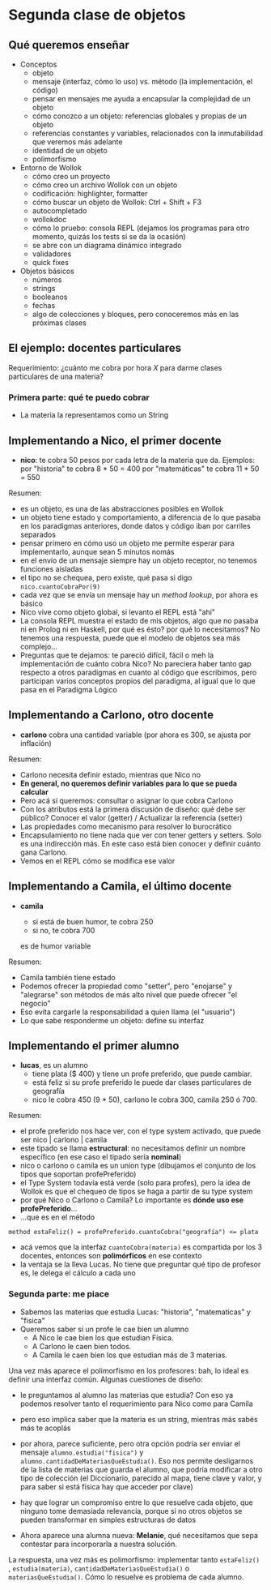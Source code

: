 # Segunda clase de objetos

## Qué queremos enseñar

- Conceptos
  - objeto
  - mensaje (interfaz, cómo lo uso) vs. método (la implementación, el código)
  - pensar en mensajes me ayuda a encapsular la complejidad de un objeto
  - cómo conozco a un objeto: referencias globales y propias de un objeto
  - referencias constantes y variables, relacionados con la inmutabilidad que veremos más adelante
  - identidad de un objeto
  - polimorfismo
- Entorno de Wollok
  - cómo creo un proyecto
  - cómo creo un archivo Wollok con un objeto
  - codificación: highlighter, formatter
  - cómo buscar un objeto de Wollok: Ctrl + Shift + F3
  - autocompletado
  - wollokdoc
  - cómo lo pruebo: consola REPL (dejamos los programas para otro momento, quizás los tests si se da la ocasión)
  - se abre con un diagrama dinámico integrado
  - validadores
  - quick fixes
- Objetos básicos
  - números
  - strings
  - booleanos
  - fechas
  - algo de colecciones y bloques, pero conoceremos más en las próximas clases

## El ejemplo: docentes particulares

Requerimiento: ¿cuánto me cobra por hora _X_ para darme clases particulares de una materia?

### Primera parte: qué te puedo cobrar

- La materia la representamos como un String

## Implementando a Nico, el primer docente

- **nico**: te cobra 50 pesos por cada letra de la materia que da.
  Ejemplos: por "historia" te cobra 8 * 50 = 400
  por "matemáticas" te cobra 11 * 50 = 550

Resumen:

- es un objeto, es una de las abstracciones posibles en Wollok
- un objeto tiene estado y comportamiento, a diferencia de lo que pasaba en los paradigmas anteriores, donde datos y código iban por carriles separados
- pensar primero en cómo uso un objeto me permite esperar para implementarlo, aunque sean 5 minutos nomás
- en el envío de un mensaje siempre hay un objeto receptor, no tenemos funciones aisladas
- el tipo no se chequea, pero existe, qué pasa si digo `nico.cuantoCobraPor(9)`
- cada vez que se envía un mensaje hay un _method lookup_, por ahora es básico
- Nico vive como objeto global, si levanto el REPL está "ahí"
- La consola REPL muestra el estado de mis objetos, algo que no pasaba ni en Prolog ni en Haskell, por qué es ésto? por qué lo necesitamos? No tenemos una respuesta, puede que el modelo de objetos sea más complejo...
- Preguntas que te dejamos: te pareció difícil, fácil o meh la implementación de cuánto cobra Nico? No pareciera haber tanto gap respecto a otros paradigmas en cuanto al código que escribimos, pero participan varios conceptos propios del paradigma, al igual que lo que pasa en el Paradigma Lógico
  
## Implementando a Carlono, otro docente

- **carlono**
  cobra una cantidad variable (por ahora es 300, se ajusta por inflación)

Resumen:

- Carlono necesita definir estado, mientras que Nico no
- **En general, no queremos definir variables para lo que se pueda calcular**
- Pero acá sí queremos: consultar o asignar lo que cobra Carlono
- Con los atributos está la primera discusión de diseño: qué debe ser público? Conocer el valor (getter) / Actualizar la referencia (setter)
- Las propiedades como mecanismo para resolver lo burocrático
- Encapsulamiento no tiene nada que ver con tener getters y setters. Solo es una indirección más. En este caso está bien conocer y definir cuánto gana Carlono.
- Vemos en el REPL cómo se modifica ese valor

## Implementando a Camila, el último docente

- **camila**
  - si está de buen humor, te cobra 250 
  - si no, te cobra 700

  es de humor variable

Resumen:

- Camila también tiene estado
- Podemos ofrecer la propiedad como "setter", pero "enojarse" y "alegrarse" son métodos de más alto nivel que puede ofrecer "el negocio"
- Eso evita cargarle la responsabilidad a quien llama (el "usuario")
- Lo que sabe responderme un objeto: define su interfaz

## Implementando el primer alumno

- **lucas**, es un alumno
  - tiene plata ($ 400) y tiene un profe preferido, que puede cambiar.
  - está feliz si su profe preferido le puede dar clases particulares de geografía
  - nico le cobra 450 (9 * 50), carlono le cobra 300, camila 250 ó 700.

Resumen:
- el profe preferido nos hace ver, con el type system activado, que puede ser nico | carlono | camila
- este tipado se llama **estructural**: no necesitamos definir un nombre específico (en ese caso el tipado sería **nominal**)
- nico o carlono o camila es un union type (dibujamos el conjunto de los tipos que soportan profePreferido)
- el Type System todavía está verde (solo para profes), pero la idea de Wollok es que el chequeo de tipos se haga a partir de su type system
- por qué Nico o Carlono o Camila? Lo importante es **dónde uso ese profePreferido**...
- ...que es en el método

```wollok
method estaFeliz() = profePreferido.cuantoCobra("geografía") <= plata
```

- acá vemos que la interfaz `cuantoCobra(materia)` es compartida por los 3 docentes, entonces son **polimórficos** en ese contexto
- la ventaja se la lleva Lucas. No tiene que preguntar qué tipo de profesor es, le delega el cálculo a cada uno

### Segunda parte: me piace

- Sabemos las materias que estudia Lucas: "historia", "matematicas" y "fisica"
- Queremos saber si un profe le cae bien un alumno
  - A Nico le cae bien los que estudian Física.
  - A Carlono le caen bien todos.
  - A Camila le caen bien los que estudian más de 3 materias.

Una vez más aparece el polimorfismo en los profesores: bah, lo ideal es definir una interfaz común. Algunas cuestiones de diseño:

- le preguntamos al alumno las materias que estudia? Con eso ya podemos resolver tanto el requerimiento para Nico como para Camila
- pero eso implica saber que la materia es un string, mientras más sabés más te acoplás
- por ahora, parece suficiente, pero otra opción podría ser enviar el mensaje `alumno.estudia("fisica")` y `alumno.cantidadDeMateriasQueEstudia()`. Eso nos permite desligarnos de la lista de materias que guarda el alumno, que podría modificar a otro tipo de colección (el Diccionario, parecido al mapa, tiene clave y valor, y para saber si está física hay que acceder por clave)
- hay que lograr un compromiso entre lo que resuelve cada objeto, que ninguno tome demasiada relevancia, porque si no otros objetos se pueden transformar en simples estructuras de datos

- Ahora aparece una alumna nueva: **Melanie**, qué necesitamos que sepa contestar para incorporarla a nuestra solución.

La respuesta, una vez más es polimorfismo: implementar tanto `estaFeliz()` , `estudia(materia)`, `cantidadDeMateriasQueEstudia()` o `materiasQueEstudia()`. Cómo lo resuelve es problema de cada alumno.


